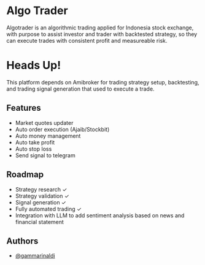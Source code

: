 ﻿
# Algo Trader
Algotrader is an algorithmic trading applied for Indonesia stock exchange, 
with purpose to assist investor and trader with backtested strategy, 
so they can execute trades with consistent profit and measureable risk.

# Heads Up!
This platform depends on Amibroker for trading strategy setup, backtesting, and trading signal generation that used to execute a trade.

## Features

- Market quotes updater
- Auto order execution (Ajaib/Stockbit)
- Auto money management
- Auto take profit
- Auto stop loss
- Send signal to telegram

## Roadmap
- Strategy research ✓
- Strategy validation ✓
- Signal generation ✓
- Fully automated trading ✓
- Integration with LLM to add sentiment analysis based on news and financial statement 


## Authors

- [@gammarinaldi](https://github.com/gammarinaldi)

